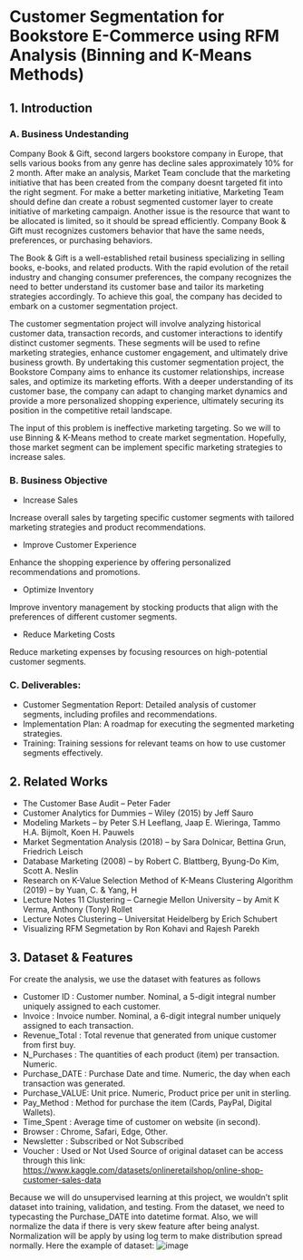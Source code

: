 # Customer Segmentation for Bookstore E-Commerce using RFM Analysis (Binning and K-Means Methods)
## 1.	Introduction
### A.	Business Undestanding

Company Book & Gift, second largers bookstore company in Europe, that sells various books from any genre has decline sales approximately 10% for 2 month. After make an analysis, Market Team conclude that the marketing initiative that has been created from the company doesnt targeted fit into the right segment. For make a better marketing initiative, Marketing Team should define dan create a robust segmented customer layer to create initiative of marketing campaign. Another issue is the resource that want to be allocated is limited, so it should be spread efficiently. Company Book & Gift must recognizes customers behavior that have the same needs, preferences, or purchasing behaviors.

The Book & Gift is a well-established retail business specializing in selling books, e-books, and related products. With the rapid evolution of the retail industry and changing consumer preferences, the company recognizes the need to better understand its customer base and tailor its marketing strategies accordingly. To achieve this goal, the company has decided to embark on a customer segmentation project.

The customer segmentation project will involve analyzing historical customer data, transaction records, and customer interactions to identify distinct customer segments. These segments will be used to refine marketing strategies, enhance customer engagement, and ultimately drive business growth. By undertaking this customer segmentation project, the Bookstore Company aims to enhance its customer relationships, increase sales, and optimize its marketing efforts. With a deeper understanding of its customer base, the company can adapt to changing market dynamics and provide a more personalized shopping experience, ultimately securing its position in the competitive retail landscape.

The input of this problem is ineffective marketing targeting. So we will to use Binning & K-Means method to create market segmentation. Hopefully, those market segment can be implement specific marketing strategies to increase sales.

### B.	Business Objective

- Increase Sales
  
Increase overall sales by targeting specific customer segments with tailored marketing strategies and product recommendations.

-	Improve Customer Experience
  
Enhance the shopping experience by offering personalized recommendations and promotions.

-	Optimize Inventory
  
Improve inventory management by stocking products that align with the preferences of different customer segments.

-	Reduce Marketing Costs
  
Reduce marketing expenses by focusing resources on high-potential customer segments.

### C.	Deliverables:

- Customer Segmentation Report: Detailed analysis of customer segments, including profiles and recommendations.
- Implementation Plan: A roadmap for executing the segmented marketing strategies.
- Training: Training sessions for relevant teams on how to use customer segments effectively.

## 2.	Related Works

- The Customer Base Audit – Peter Fader
- Customer Analytics for Dummies – Wiley (2015) by Jeff Sauro
- Modeling Markets – by Peter S.H Leeflang, Jaap E. Wieringa, Tammo H.A. Bijmolt, Koen H. Pauwels
- Market Segmentation Analysis (2018) – by Sara Dolnicar, Bettina Grun, Friedrich Leisch
- Database Marketing (2008) – by Robert C. Blattberg, Byung-Do Kim, Scott A. Neslin
- Research on K-Value Selection Method of K-Means Clustering Algorithm (2019) – by Yuan, C. & Yang, H
- Lecture Notes 11 Clustering – Carnegie Mellon University – by Amit K Verma, Anthony (Tony) Rollet
- Lecture Notes Clustering – Universitat Heidelberg by Erich Schubert
- Visualizing RFM Segmetation by Ron Kohavi and Rajesh Parekh

## 3.	Dataset & Features

For create the analysis, we use the dataset with features as follows
- Customer ID	: Customer number. Nominal, a 5-digit integral number uniquely assigned to each customer. 
-	Invoice		: Invoice number. Nominal, a 6-digit integral number uniquely assigned to each transaction.
-	Revenue_Total	: Total revenue that generated from unique customer from first buy.
-	N_Purchases	: The quantities of each product (item) per transaction. Numeric.
-	Purchase_DATE	: Purchase Date and time. Numeric, the day when each transaction was generated. 
-	Purchase_VALUE: Unit price. Numeric, Product price per unit in sterling.
-	Pay_Method	: Method for purchase the item (Cards, PayPal, Digital Wallets).
-	Time_Spent	: Average time of customer on website (in second).
-	Browser	: Chrome, Safari, Edge, Other.
-	Newsletter	: Subscribed or Not Subscribed 
-	Voucher	: Used or Not Used 
Source of original dataset can be access through this link:
https://www.kaggle.com/datasets/onlineretailshop/online-shop-customer-sales-data

Because we will do unsupervised learning at this project, we wouldn’t split dataset into training, validation, and testing. From the dataset, we need to typecasting the Purchase_DATE into datetime format. Also, we will normalize the data if there is very skew feature after being analyst. Normalization will be apply by using log term to make distribution spread normally. Here the example of dataset:
![image](https://github.com/axeltanjung/rfm_segmentation/assets/87402782/1b68e797-84ed-406f-be66-1d2175b14d52)


